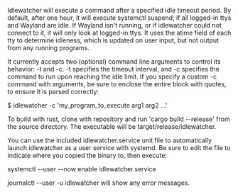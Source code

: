 Idlewatcher will execute a command after a specified idle timeout period.  By default, after one hour, it will execute systemctl suspend,
if all logged-in ttys and Wayland are idle.  If Wayland isn't running, or if idlewatcher could not connect to it, it will only look at
logged-in ttys.  It uses the atime field of each tty to determine idleness, which is updated on user input, but not output from any
running programs.

It currently accepts two (optional) command line arguments to control its behavior: -t and -c.  -t specifies the timeout interval, and
-c specifies the command to run upon reaching the idle limit.  If you specify a custom -c command with arguments, be sure to enclose the
entire block with quotes, to ensure it is parsed correctly:
 
$ idlewatcher -c 'my_program_to_execute arg1 arg2 ...'

To build with rust, clone with repository and run 'cargo build --release' from the source directory.  The executable will be
target/release/idlewatcher.

You can use the included idlewatcher.service unit file to automatically launch idlewatcher as a user service with systemd.  Be sure to
edit the file to indicate where you copied the binary to, then execute:

systemctl --user --now enable idlewatcher.service

journalctl --user -u idlewatcher will show any error messages.
